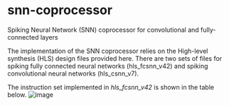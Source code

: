 # snn-coprocessor

Spiking Neural Network (SNN) coprocessor for convolutional and fully-connected layers

The implementation of the SNN coprocessor relies on the High-level synthesis (HLS) design files provided here. There are two sets of files for spiking fully connected neural networks (hls_fcsnn_v42) and spiking convolutional neural networks (hls_csnn_v7). 

The instruction set implemented in *hls_fcsnn_v42* is shown in the table below. 
![image](https://github.com/yimin-github/snn-coprocessor/assets/91878760/50fd0dae-0e93-4121-9f80-4e90b13b54ae)

